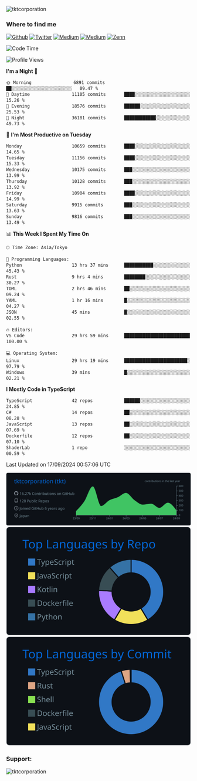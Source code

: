 <p align="left"> <img src="https://komarev.com/ghpvc/?username=tktcorporation&label=Profile%20views&color=0e75b6&style=flat" alt="tktcorporation" /> </p>

<h3>Where to find me</h3>
<p>
<a href="https://github.com/tktcorporation" target="_blank"><img alt="Github" src="https://img.shields.io/badge/GitHub-%2312100E.svg?&style=for-the-badge&logo=Github&logoColor=white" /></a>
<a href="https://twitter.com/tktcorporation" target="_blank"><img alt="Twitter" src="https://img.shields.io/badge/twitter-%231DA1F2.svg?&style=for-the-badge&logo=twitter&logoColor=white" /></a>
<a href="https://www.linkedin.com/in/tktcorporation" target="_blank"><img alt="Medium" src="https://img.shields.io/badge/linkdin-0a66c2.svg?&style=for-the-badge&logo=linkedin&logoColor=white" /></a>
<a href="https://qiita.com/tktcorporation" target="_blank"><img alt="Medium" src="https://img.shields.io/badge/qiita-55C500.svg?&style=for-the-badge&logo=qiita&logoColor=white" /></a>
<a href="https://zenn.dev/tktcorporation" target="_blank"><img alt="Zenn" src="https://img.shields.io/badge/Zenn-3EA8FF.svg?&style=for-the-badge&logo=Zenn&logoColor=white" /></a>
</p>
  
<!--START_SECTION:waka-->
![Code Time](http://img.shields.io/badge/Code%20Time-1%2C745%20hrs%2029%20mins-blue)

![Profile Views](http://img.shields.io/badge/Profile%20Views-0-blue)

**I'm a Night 🦉** 

```text
🌞 Morning                6891 commits        ██░░░░░░░░░░░░░░░░░░░░░░░   09.47 % 
🌆 Daytime                11105 commits       ████░░░░░░░░░░░░░░░░░░░░░   15.26 % 
🌃 Evening                18576 commits       ██████░░░░░░░░░░░░░░░░░░░   25.53 % 
🌙 Night                  36181 commits       ████████████░░░░░░░░░░░░░   49.73 % 
```
📅 **I'm Most Productive on Tuesday** 

```text
Monday                   10659 commits       ████░░░░░░░░░░░░░░░░░░░░░   14.65 % 
Tuesday                  11156 commits       ████░░░░░░░░░░░░░░░░░░░░░   15.33 % 
Wednesday                10175 commits       ███░░░░░░░░░░░░░░░░░░░░░░   13.99 % 
Thursday                 10128 commits       ███░░░░░░░░░░░░░░░░░░░░░░   13.92 % 
Friday                   10904 commits       ████░░░░░░░░░░░░░░░░░░░░░   14.99 % 
Saturday                 9915 commits        ███░░░░░░░░░░░░░░░░░░░░░░   13.63 % 
Sunday                   9816 commits        ███░░░░░░░░░░░░░░░░░░░░░░   13.49 % 
```


📊 **This Week I Spent My Time On** 

```text
🕑︎ Time Zone: Asia/Tokyo

💬 Programming Languages: 
Python                   13 hrs 37 mins      ███████████░░░░░░░░░░░░░░   45.43 % 
Rust                     9 hrs 4 mins        ████████░░░░░░░░░░░░░░░░░   30.27 % 
TOML                     2 hrs 46 mins       ██░░░░░░░░░░░░░░░░░░░░░░░   09.24 % 
YAML                     1 hr 16 mins        █░░░░░░░░░░░░░░░░░░░░░░░░   04.27 % 
JSON                     45 mins             █░░░░░░░░░░░░░░░░░░░░░░░░   02.55 % 

🔥 Editors: 
VS Code                  29 hrs 59 mins      █████████████████████████   100.00 % 

💻 Operating System: 
Linux                    29 hrs 19 mins      ████████████████████████░   97.79 % 
Windows                  39 mins             █░░░░░░░░░░░░░░░░░░░░░░░░   02.21 % 
```

**I Mostly Code in TypeScript** 

```text
TypeScript               42 repos            ██████░░░░░░░░░░░░░░░░░░░   24.85 % 
C#                       14 repos            ██░░░░░░░░░░░░░░░░░░░░░░░   08.28 % 
JavaScript               13 repos            ██░░░░░░░░░░░░░░░░░░░░░░░   07.69 % 
Dockerfile               12 repos            ██░░░░░░░░░░░░░░░░░░░░░░░   07.10 % 
ShaderLab                1 repo              ░░░░░░░░░░░░░░░░░░░░░░░░░   00.59 % 
```




 Last Updated on 17/09/2024 00:57:06 UTC
<!--END_SECTION:waka-->

[![](https://raw.githubusercontent.com/tktcorporation/tktcorporation/master/profile-summary-card-output/github_dark/0-profile-details.svg)](https://github.com/vn7n24fzkq/github-profile-summary-cards)
[![](https://raw.githubusercontent.com/tktcorporation/tktcorporation/master/profile-summary-card-output/github_dark/1-repos-per-language.svg)](https://github.com/vn7n24fzkq/github-profile-summary-cards) [![](https://raw.githubusercontent.com/tktcorporation/tktcorporation/master/profile-summary-card-output/github_dark/2-most-commit-language.svg)](https://github.com/vn7n24fzkq/github-profile-summary-cards)

<h3 align="left">Support:</h3>
<p><a href="https://www.buymeacoffee.com/tktcorporation"> <img align="left" src="https://cdn.buymeacoffee.com/buttons/v2/default-yellow.png" height="50" width="210" alt="tktcorporation" /></a></p><br><br>
